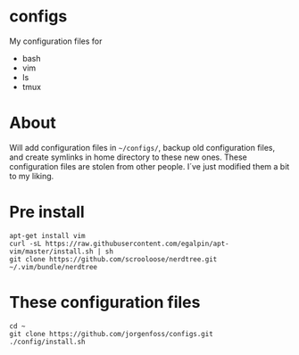 # configs
My configuration files for

- bash
- vim
- ls
- tmux

# About
Will add configuration files in `~/configs/`, backup old configuration files, and create symlinks in home directory to these new ones. 
These configuration files are stolen from other people. I´ve just modified them a bit to my liking.

# Pre install
```
apt-get install vim
curl -sL https://raw.githubusercontent.com/egalpin/apt-vim/master/install.sh | sh
git clone https://github.com/scrooloose/nerdtree.git ~/.vim/bundle/nerdtree
```

# These configuration files
```
cd ~
git clone https://github.com/jorgenfoss/configs.git
./config/install.sh
```
